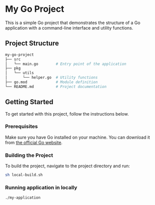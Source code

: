 # My Go Project

This is a simple Go project that demonstrates the structure of a Go application with a command-line interface and utility functions.

## Project Structure

```sh
my-go-project
├── src
│   └── main.go        # Entry point of the application
├── pkg
│   └── utils
│       └── helper.go  # Utility functions
├── go.mod             # Module definition
└── README.md          # Project documentation
```

## Getting Started

To get started with this project, follow the instructions below.

### Prerequisites

Make sure you have Go installed on your machine. You can download it from [the official Go website](https://golang.org/dl/).

### Building the Project

To build the project, navigate to the project directory and run:

```sh
sh local-build.sh
```

### Running application in locally

```sh
./my-application
```

